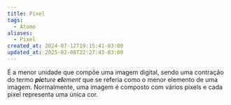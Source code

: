 ```yaml
---
title: Pixel
tags:
  - Átomo
aliases:
  - Pixel
created_at: 2024-07-12T19:15:41-03:00
updated_at: 2025-02-08T22:27:43-03:00
---
```


É a menor unidade que compõe uma imagem digital, sendo uma contração do termo  _**pic**ture_ _**el**ement_ que se referia como o menor elemento de uma imagem. Normalmente, uma imagem é composto com vários pixels e cada pixel representa uma única cor.

